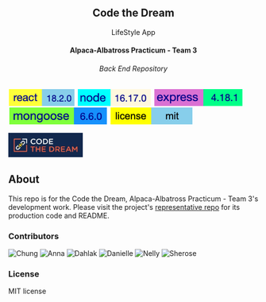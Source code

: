 <h2 align="center">Code the Dream</h2>
<p align="center">LifeStyle App</p>
<h4 align="center">Alpaca-Albatross Practicum - Team 3</h4>
<h6 align="center">Back End Repository</h6>

![react version](./frontend/assets/react-version.svg) ![node version](./frontend/assets/node-version.svg) ![express version](./frontend/assets/express-version.svg) ![mongoose version](./frontend/assets/mongoose-version.svg) ![mit license](./frontend/assets/mit-license.svg)

<p align="left"><img width="150" src="./frontend/assets/ctd-logo.jpeg" /></p>

## About

This repo is for the Code the Dream, Alpaca-Albatross Practicum - Team 3's development work. Please visit the project's [representative repo](https://github.com/Code-the-Dream-School/alpaca-albatross-practicum-team3-front) for its production code and README.

### Contributors

![Chung](https://github.com/Sanlung)
![Anna](https://github.com/lis-anna)
![Dahlak](https://github.com/Dahlak76)
![Danielle](https://github.com/dow-mp)
![Nelly](https://github.com/Nelly-OP)
![Sherose](https://github.com/essbee23)

### License

MIT license
